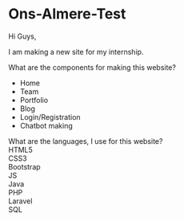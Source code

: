 # Ons-Almere-Test

 Hi Guys,<br>

 I am making a new site for my internship.<br>

 What are the components for making this website?<br>
 <ul>
	 <li>Home</li>
  <li>Team</li>
  <li>Portfolio </li>
  <li>Blog</li>
  <li>Login/Registration</li>
  <li>Chatbot making</li>
</ul>

 What are the languages, I use for this website?<br>
 HTML5<br>
 CSS3<br>
 Bootstrap<br>
 JS<br>
 Java<br>
 PHP<br>
 Laravel<br>
 SQL<br>
